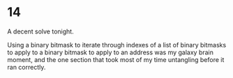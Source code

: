 # 14

A decent solve tonight.

Using a binary bitmask to iterate through indexes of a list of binary bitmasks to apply to a binary bitmask to apply to an address was my galaxy brain moment, and the one section that took most of my time untangling before it ran correctly.